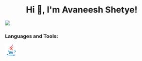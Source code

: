 <h1 align="center">Hi 👋, I'm Avaneesh Shetye!</h1>
<img src = "https://cdn.dribbble.com/users/1162077/screenshots/3848914/programmer.gif"  width="500" >





<p align="left">
</p>

<h3 align="left">Languages and Tools:</h3>
<p align="left"> <a href="https://www.java.com" target="_blank" rel="noreferrer"> <img src="https://raw.githubusercontent.com/devicons/devicon/master/icons/java/java-original.svg" alt="java" width="40" height="40"/> </a> </p>
</a> <a href="https://www.python.org" target="_blank" rel="noreferrer"> <img
